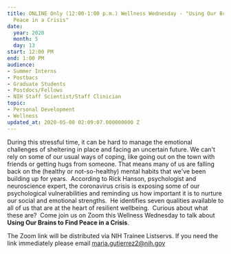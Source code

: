 ```yaml
---
title: ONLINE Only (12:00-1:00 p.m.) Wellness Wednesday - "Using Our Brains to Find
  Peace in a Crisis"
date:
  year: 2020
  month: 5
  day: 13
start: 12:00 PM
end: 1:00 PM
audience:
- Summer Interns
- Postbacs
- Graduate Students
- Postdocs/Fellows
- NIH Staff Scientist/Staff Clinician
topic:
- Personal Development
- Wellness
updated_at: 2020-05-08 02:09:07.000000000 Z
---
```

During this stressful time, it can be hard to manage the emotional
challenges of sheltering in place and facing an uncertain future. We
can't rely on some of our usual ways of coping, like going out on the
town with friends or getting hugs from someone. That means many of us
are falling back on the (healthy or not-so-healthy) mental habits that
we've been building up for years.  According to Rick Hanson,
psychologist and neuroscience expert, the coronavirus crisis is exposing
some of our psychological vulnerabilities and reminding us how important
it is to nurture our social and emotional strengths.  He identifies
seven qualities available to all of us that are at the heart of
resilient wellbeing.  Curious about what these are?  Come join us on
Zoom this Wellness Wednesday to talk about **Using Our Brains to Find
Peace in a Crisis**.

The Zoom link will be distributed via NIH Trainee Listservs. If you need
the link immediately please
email [maria.gutierrez2@nih.gov](mailto:maria.gutierrez2@nih.gov)
